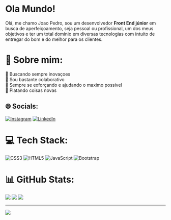 # Ola Mundo!
Olá, me chamo Joao Pedro, sou um desenvolvedor <strong>Front End júnior</strong> em busca de aperfeiçoamento, seja pessoal ou profissional, um dos meus objetivos e ter um total domínio em diversas tecnologias com intuito de entregar do bom e do melhor para os clientes.
# 💫 Sobre mim:
🔭 Buscando sempre inovaçoes<br>
👯 Sou bastante colaborativo<br>
🤝 Sempre se exforçando e ajudando o maximo possivel<br>
🌱 Platando coisas novas<br>


## 🌐 Socials:
[![Instagram](https://img.shields.io/badge/Instagram-%23E4405F.svg?logo=Instagram&logoColor=white)](https://instagram.com/joao_sousa36) [![LinkedIn](https://img.shields.io/badge/LinkedIn-%230077B5.svg?logo=linkedin&logoColor=white)](https://linkedin.com/in/João-Sousa-042708245/) 

# 💻 Tech Stack:
![CSS3](https://img.shields.io/badge/css3-%231572B6.svg?style=for-the-badge&logo=css3&logoColor=white) ![HTML5](https://img.shields.io/badge/html5-%23E34F26.svg?style=for-the-badge&logo=html5&logoColor=white) ![JavaScript](https://img.shields.io/badge/javascript-%23323330.svg?style=for-the-badge&logo=javascript&logoColor=%23F7DF1E) ![Bootstrap](https://img.shields.io/badge/bootstrap-%23563D7C.svg?style=for-the-badge&logo=bootstrap&logoColor=white)
# 📊 GitHub Stats:
![](https://github-readme-stats.vercel.app/api?username=Joao-pps&theme=monokai&hide_border=false&include_all_commits=true&count_private=true)
![](https://github-readme-streak-stats.herokuapp.com/?user=Joao-pps&theme=monokai&hide_border=false)
![](https://github-readme-stats.vercel.app/api/top-langs/?username=Joao-pps&theme=monokai&hide_border=false&include_all_commits=true&count_private=true&layout=compact)

---
[![](https://visitcount.itsvg.in/api?id=Joao-pps&icon=0&color=0)](https://visitcount.itsvg.in)

<!-- Proudly created with GPRM ( https://gprm.itsvg.in ) -->
